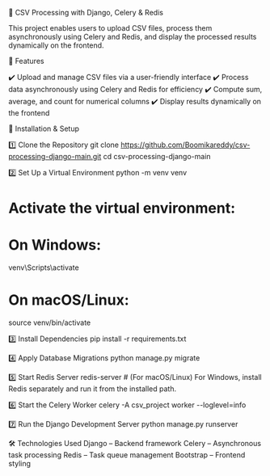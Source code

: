 📂 CSV Processing with Django, Celery & Redis


This project enables users to upload CSV files, process them asynchronously using Celery and Redis, and display the processed results dynamically on the frontend.

🚀 Features

✔️ Upload and manage CSV files via a user-friendly interface
✔️ Process data asynchronously using Celery and Redis for efficiency
✔️ Compute sum, average, and count for numerical columns
✔️ Display results dynamically on the frontend

🔧 Installation & Setup

1️⃣ Clone the Repository
git clone https://github.com/Boomikareddy/csv-processing-django-main.git
cd csv-processing-django-main

2️⃣ Set Up a Virtual Environment
python -m venv venv
# Activate the virtual environment:
# On Windows:
venv\Scripts\activate
# On macOS/Linux:
source venv/bin/activate

3️⃣ Install Dependencies
pip install -r requirements.txt

4️⃣ Apply Database Migrations
python manage.py migrate

5️⃣ Start Redis Server
redis-server  # (For macOS/Linux)
For Windows, install Redis separately and run it from the installed path.

6️⃣ Start the Celery Worker
celery -A csv_project worker --loglevel=info

7️⃣ Run the Django Development Server
python manage.py runserver

🛠 Technologies Used
Django – Backend framework
Celery – Asynchronous task processing
Redis – Task queue management
Bootstrap – Frontend styling
